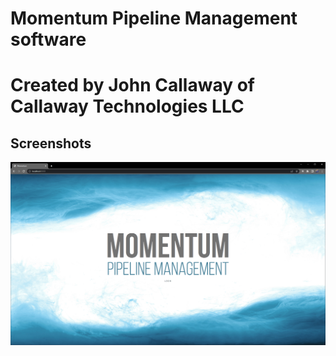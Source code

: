 # Momentum Pipeline Management software
# Created by John Callaway of Callaway Technologies LLC

## Screenshots
![Splash Page](/screenshots/Splash.png)
